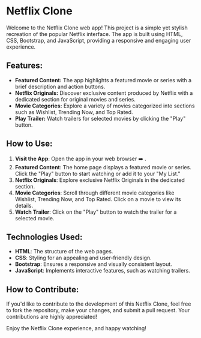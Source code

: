 # Netflix Clone
Welcome to the Netflix Clone web app! This project is a simple yet stylish recreation of the popular Netflix interface. The app is built using HTML, CSS, Bootstrap, and JavaScript, providing a responsive and engaging user experience.

## Features:
* **Featured Content:** The app highlights a featured movie or series with a brief description and action buttons.
* **Netflix Originals:** Discover exclusive content produced by Netflix with a dedicated section for original movies and series.
* **Movie Categories:** Explore a variety of movies categorized into sections such as Wishlist, Trending Now, and Top Rated.
* **Play Trailer:** Watch trailers for selected movies by clicking the "Play" button.

## How to Use:
1. **Visit the App**: Open the app in your web browser ➡️ .
2. **Featured Content**: The home page displays a featured movie or series. Click the "Play" button to start watching or add it to your "My List."
3. **Netflix Originals**: Explore exclusive Netflix Originals in the dedicated section.
4. **Movie Categories**: Scroll through different movie categories like Wishlist, Trending Now, and Top Rated. Click on a movie to view its details.
5. **Watch Trailer**: Click on the "Play" button to watch the trailer for a selected movie.

## Technologies Used:
* **HTML**: The structure of the web pages.
* **CSS**: Styling for an appealing and user-friendly design.
* **Bootstrap**: Ensures a responsive and visually consistent layout.
* **JavaScript**: Implements interactive features, such as watching trailers.

## How to Contribute:
If you'd like to contribute to the development of this Netflix Clone, feel free to fork the repository, make your changes, and submit a pull request. Your contributions are highly appreciated!

Enjoy the Netflix Clone experience, and happy watching!
